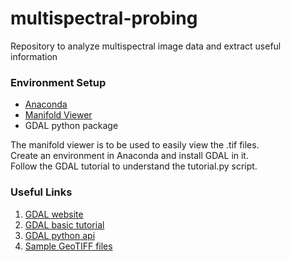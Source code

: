 # multispectral-probing
Repository to analyze multispectral image data and extract useful information

### Environment Setup
* [Anaconda](https://www.anaconda.com/download/)
* [Manifold Viewer](http://www.manifold.net/updates/download_viewer.shtml)
* GDAL python package

The manifold viewer is to be used to easily view the .tif files.  
Create an environment in Anaconda and install GDAL in it.  
Follow the GDAL tutorial to understand the tutorial.py script.

### Useful Links
1. [GDAL website](https://www.gdal.org/)
2. [GDAL basic tutorial](https://www.gdal.org/gdal_tutorial.html)
3. [GDAL python api](https://gdal.org/python/)
4. [Sample GeoTIFF files](https://sih.isro.gov.in/samples/P7/)

